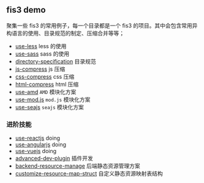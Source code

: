 ## fis3 demo

聚集一些 fis3 的常用例子，每一个目录都是一个 fis3 的项目。其中会包含常用异构语言的使用、目录规范的制定、压缩合并等等；

- [use-less](use-less) less 的使用
- [use-sass](use-sass) sass 的使用
- [directory-specification](directory-specification) 目录规范
- [js-compress](js-compress) js 压缩
- [css-compress](css-compress) css 压缩
- [html-compress](html-compress) html 压缩
- [use-amd](use-amd) `AMD` 模块化方案
- [use-mod.js](use-mod.js) `mod.js` 模块化方案
- [use-seajs](use-seajs) `seajs` 模块化方案

### 进阶技能

- [use-reactjs](use-reactjs) doing
- [use-angularjs](use-angularjs) doing
- [use-vuejs](use-vuejs) doing
- [advanced-dev-plugin](advanced-dev-plugin) 插件开发
- [backend-resource-manage](backend-resource-manage) 后端静态资源管理方案
- [customize-resource-map-struct](customize-resource-map-struct) 自定义静态资源映射表结构

